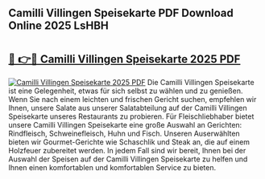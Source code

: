 ## Camilli Villingen Speisekarte PDF Download Online 2025 LsHBH

# <h2><a href="http://gccutt3.nevu.top/?p=Camilli+Villingen+Speisekarte">🔗 👉🔴 Camilli Villingen Speisekarte 2025 PDF</a></h2>

[![Camilli Villingen Speisekarte 2025 PDF](https://i.imgur.com/dBaPXMq.png)](http://gccutt3.nevu.top/?p=Camilli+Villingen+Speisekarte)
Die Camilli Villingen Speisekarte ist eine Gelegenheit, etwas für sich selbst zu wählen und zu genießen. Wenn Sie nach einem leichten und frischen Gericht suchen, empfehlen wir Ihnen, unsere Salate aus unserer Salatabteilung auf der Camilli Villingen Speisekarte unseres Restaurants zu probieren. Für Fleischliebhaber bietet unsere Camilli Villingen Speisekarte eine große Auswahl an Gerichten: Rindfleisch, Schweinefleisch, Huhn und Fisch. Unseren Auserwählten bieten wir Gourmet-Gerichte wie Schaschlik und Steak an, die auf einem Holzfeuer zubereitet werden. In jedem Fall sind wir bereit, Ihnen bei der Auswahl der Speisen auf der Camilli Villingen Speisekarte zu helfen und Ihnen einen komfortablen und komfortablen Service zu bieten.
